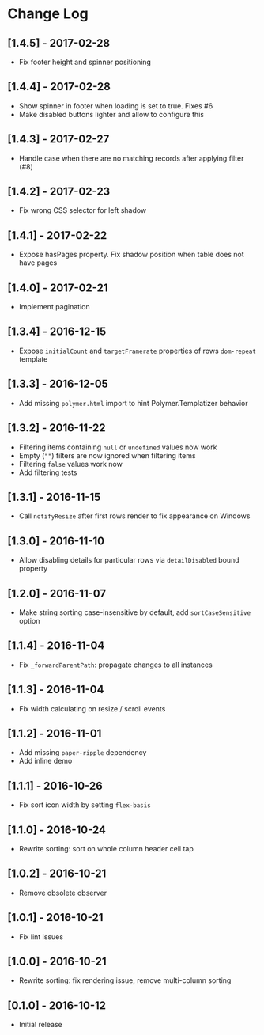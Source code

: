 # Change Log

## [1.4.5] - 2017-02-28
- Fix footer height and spinner positioning

## [1.4.4] - 2017-02-28
- Show spinner in footer when loading is set to true. Fixes #6
- Make disabled buttons lighter and allow to configure this

## [1.4.3] - 2017-02-27
- Handle case when there are no matching records after applying filter (#8)

## [1.4.2] - 2017-02-23
- Fix wrong CSS selector for left shadow

## [1.4.1] - 2017-02-22
- Expose hasPages property. Fix shadow position when table does not have pages

## [1.4.0] - 2017-02-21
- Implement pagination

## [1.3.4] - 2016-12-15
- Expose `initialCount` and `targetFramerate` properties of rows `dom-repeat` template

## [1.3.3] - 2016-12-05
- Add missing `polymer.html` import to hint Polymer.Templatizer behavior

## [1.3.2] - 2016-11-22
- Filtering items containing `null` or `undefined` values now work
- Empty (`""`) filters are now ignored when filtering items
- Filtering `false` values work now
- Add filtering tests

## [1.3.1] - 2016-11-15
- Call `notifyResize` after first rows render to fix appearance on Windows

## [1.3.0] - 2016-11-10
- Allow disabling details for particular rows via `detailDisabled` bound property

## [1.2.0] - 2016-11-07
- Make string sorting case-insensitive by default, add `sortCaseSensitive` option

## [1.1.4] - 2016-11-04
- Fix `_forwardParentPath`: propagate changes to all instances

## [1.1.3] - 2016-11-04
- Fix width calculating on resize / scroll events

## [1.1.2] - 2016-11-01
- Add missing `paper-ripple` dependency
- Add inline demo

## [1.1.1] - 2016-10-26
- Fix sort icon width by setting `flex-basis`

## [1.1.0] - 2016-10-24
- Rewrite sorting: sort on whole column header cell tap

## [1.0.2] - 2016-10-21
- Remove obsolete observer

## [1.0.1] - 2016-10-21
- Fix lint issues

## [1.0.0] - 2016-10-21
- Rewrite sorting: fix rendering issue, remove multi-column sorting

## [0.1.0] - 2016-10-12
- Initial release
